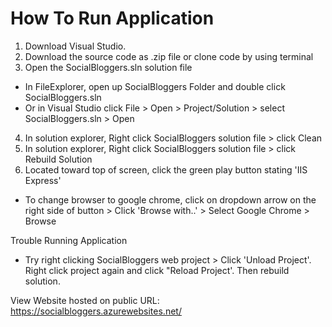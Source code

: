 # How To Run Application
1. Download Visual Studio.
2. Download the source code as .zip file or clone code by using terminal
3. Open the SocialBloggers.sln solution file 
  - In FileExplorer, open up SocialBloggers Folder and double click  SocialBloggers.sln
  - Or in Visual Studio click File > Open > Project/Solution > select SocialBloggers.sln > Open
4. In solution explorer, Right click SocialBloggers solution file > click Clean
5. In solution explorer, Right click SocialBloggers solution file > click Rebuild Solution
6. Located toward top of screen, click the green play button stating 'IIS Express'
  - To change browser to google chrome, click on dropdown arrow on the right side of button > Click 'Browse with..' > Select Google Chrome > Browse
 
 Trouble Running Application
 - Try right clicking SocialBloggers web project > Click 'Unload Project'. Right click project again and click "Reload Project'. Then rebuild solution.
 
View Website hosted on public URL:
https://socialbloggers.azurewebsites.net/ 
